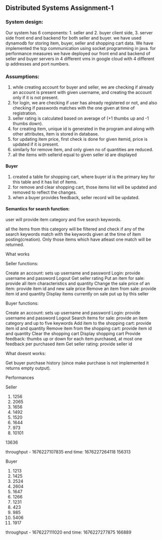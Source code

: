 <h2> Distributed Systems Assignment-1 </h2>

<h3>System design:</h3>


Our system has 6 components: 1. seller and 2. buyer client side,  3. server side front end and backend for both seller and buyer. we have used dynamodb for storing item, buyer, seller and shopping cart data. We have implemented the tcp communication using socket programming in java. for performance measures we have deployed our front end and backend of seller and buyer servers in 4 different vms in google cloud with 4 different ip addresses and port numbers.

<h3>Assumptions:</h3>

1. while creating account for buyer and seller, we are checking if already an account is present with given username, and creating the account only if it is not present.
2. for login, we are checking if user has already registered or not, and also checking if passwords matches with the one given at time of registration.
3. seller rating is calculated based on average of (+1 thumbs up and -1 thumbs down).
4. for creating item, unique id is generated in the program and along with other attributes, item is stored in database.
5. for updating item price, first check is done for given itemid, price is updated if it is present.
6. similarly for remove item, and only given no of quantities are reduced.
7. all the items with sellerid equal to given seller id are displayed


<h4> Buyer </h4>

1. created a table for shopping cart, where buyer id is the primary key for this table and it has list of items.
2. for remove and clear shopping cart, those items list will be updated and removed to reflect the changes.
3. when a buyer provides feedback, seller record will be updated.

<h4>Semantics for search function:</h4>

user will provide item category and five search keywords.

all the items from this category will be filtered and check if any of the search keywords match with the keywords given at the time of item posting(creation). Only those items which have atleast one match will be returned.


What works

Seller functions:

Create an account: sets up username and password
Login: provide username and password
Logout
Get seller rating
Put an item for sale: provide all item characteristics and quantity
Change the sale price of an item: provide item id and new sale price
Remove an item from sale: provide item id and quantity
Display items currently on sale put up by this seller


Buyer functions:

Create an account: sets up username and password
Login: provide username and password
Logout
Search items for sale: provide an item category and up to five keywords
Add item to the shopping cart: provide item id and quantity
Remove item from the shopping cart: provide item id and quantity
Clear the shopping cart
Display shopping cart
Provide feedback: thumbs up or down for each item purchased, at most one feedback per purchased item
Get seller rating: provide seller id

What doesnt works:

Get buyer purchase history (since make purchase is not implemented it returns empty output).


Performances

Seller

1. 1256
2. 2065
3. 1656
4. 1492
5. 1520
6. 1644
7. 973
8. 10101

13636

throughput - 1676227107835 end time: 1676227264118
156313

Buyer

1. 1213
2. 1425
3. 2524
4. 2604
5. 1647
6. 1266
7. 1231
8. 423
9. 985
10. 5406
11. 1917

throughput - 1676227111020 end time: 1676227277875
166889
